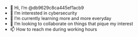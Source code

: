 - 👋 Hi, I’m @db9629c8ca445ef1acb9
- 👀 I’m interested in cybersecurity
- 🌱 I’m currently learning more and more everyday
- 💞️ I’m looking to collaborate on things that pique my interest
- 📫 How to reach me during working hours

<!---
db9629c8ca445ef1acb9/db9629c8ca445ef1acb9 is a ✨ special ✨ repository because its `README.md` (this file) appears on your GitHub profile.
You can click the Preview link to take a look at your changes.
--->
